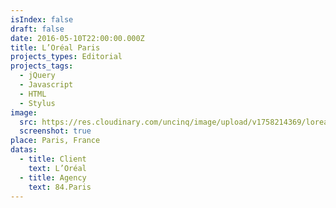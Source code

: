 ```yaml
---
isIndex: false
draft: false
date: 2016-05-10T22:00:00.000Z
title: L’Oréal Paris
projects_types: Editorial
projects_tags:
  - jQuery
  - Javascript
  - HTML
  - Stylus
image:
  src: https://res.cloudinary.com/uncinq/image/upload/v1758214369/lorealparis_ajav7h.jpg
  screenshot: true
place: Paris, France
datas:
  - title: Client
    text: L’Oréal
  - title: Agency
    text: 84.Paris
---
```

